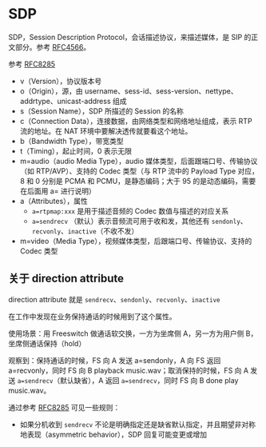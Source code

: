 # SDP

SDP，Session Description Protocol，会话描述协议，来描述媒体，是 SIP 的正文部分。参考 [RFC4566]。

参考 [RFC8285]

- v（Version），协议版本号
- o（Origin），源，由 username、sess-id、sess-version、nettype、addrtype、unicast-address 组成
- s（Session Name），SDP 所描述的 Session 的名称
- c（Connection Data），连接数据，由网络类型和网络地址组成，表示 RTP 流的地址。在 NAT 环境中要解决透传就要看这个地址。
- b（Bandwidth Type），带宽类型
- t（Timing），起止时间，0 表示无限
- m=audio（audio Media Type），audio 媒体类型，后面跟端口号、传输协议（如 RTP/AVP）、支持的 Codec 类型（与 RTP 流中的 Payload Type 对应，8 和 0 分别是 PCMA 和 PCMU，是静态编码；大于 95 的是动态编码，需要在后面用 a= 进行说明）
- a（Attributes），属性
    - `a=rtpmap:xxx` 是用于描述音频的 Codec 数值与描述的对应关系
    - `a=sendrecv` （默认）表示音频流可用于收和发，其他还有 `sendonly`、`recvonly`、`inactive`（不收不发）
- m=video（Media Type），视频媒体类型，后跟端口号、传输协议、支持的 Codec 类型

## 关于 direction attribute


direction attribute 就是 `sendrecv`、`sendonly`、`recvonly`、`inactive`

在工作中发现在业务保持通话的时候用到了这个属性。

使用场景：用 Freeswitch 做通话软交换，一方为坐席侧 A，另一方为用户侧 B，坐席侧通话保持（hold）

观察到：保持通话的时候，FS 向 A 发送 a=sendonly，A 向 FS 返回 a=recvonly，同时 FS 向 B playback music.wav；取消保持的时候，FS 向 A 发送 `a=sendrecv`（默认缺省），A 返回 `a=sendrecv`，同时 FS 向 B done play music.wav。

通过参考 [RFC8285] 可见一些规则：

- 如果分机收到 `sendrecv` 不论是明确指定还是缺省默认指定，并且期望非对称地表现（asymmetric behavior），SDP 回复可能变更或增加




[RFC8285]:https://datatracker.ietf.org/doc/html/rfc8285
[RFC4566]:http://rfc2cn.com/rfc4566.html

